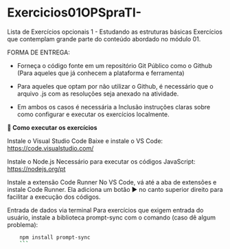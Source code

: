 # Exercicios01OPSpraTI-
Lista de Exercícios opcionais 1 - Estudando as estruturas básicas
Exercícios que contemplam grande parte do conteúdo abordado no módulo 01.

FORMA DE ENTREGA:

- Forneça o código fonte em um repositório Git Público como o Github (Para aqueles que já conhecem a plataforma e ferramenta)
- Para aqueles que optam por não utilizar o Github, é necessário que o arquivo .js com as resoluções seja anexado na atividade.

- Em ambos os casos é necessária a Inclusão instruções claras sobre como configurar e executar os exercícios localmente.

**🚀 Como executar os exercícios**

Instale o Visual Studio Code
Baixe e instale o VS Code: https://code.visualstudio.com/

Instale o Node.js
Necessário para executar os códigos JavaScript: https://nodejs.org/pt

Instale a extensão Code Runner
No VS Code, vá até a aba de extensões e instale Code Runner. Ela adiciona um botão ▶ no canto superior direito para facilitar a execução dos códigos.

Entrada de dados via terminal
Para exercícios que exigem entrada do usuário, instale a biblioteca prompt-sync com o comando (caso dê algum problema):

```bash
    npm install prompt-sync
    ```
